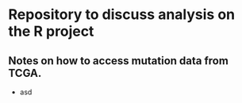 # Repository to discuss analysis on the R project

## Notes on how to access mutation data from TCGA.

- asd
